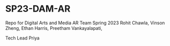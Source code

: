 # SP23-DAM-AR
Repo for Digital Arts and Media AR Team Spring 2023
Rohit Chawla, Vinson Zheng, Ethan Harris, Preetham Vankayalapati, 

Tech Lead Priya



